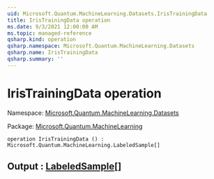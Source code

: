 ```yaml
---
uid: Microsoft.Quantum.MachineLearning.Datasets.IrisTrainingData
title: IrisTrainingData operation
ms.date: 9/3/2021 12:00:00 AM
ms.topic: managed-reference
qsharp.kind: operation
qsharp.namespace: Microsoft.Quantum.MachineLearning.Datasets
qsharp.name: IrisTrainingData
qsharp.summary: ''
---
```


# IrisTrainingData operation

Namespace: [Microsoft.Quantum.MachineLearning.Datasets](xref:Microsoft.Quantum.MachineLearning.Datasets)

Package: [Microsoft.Quantum.MachineLearning](https://nuget.org/packages/Microsoft.Quantum.MachineLearning)




```qsharp
operation IrisTrainingData () : Microsoft.Quantum.MachineLearning.LabeledSample[]
```


## Output : [LabeledSample](xref:Microsoft.Quantum.MachineLearning.LabeledSample)[]

